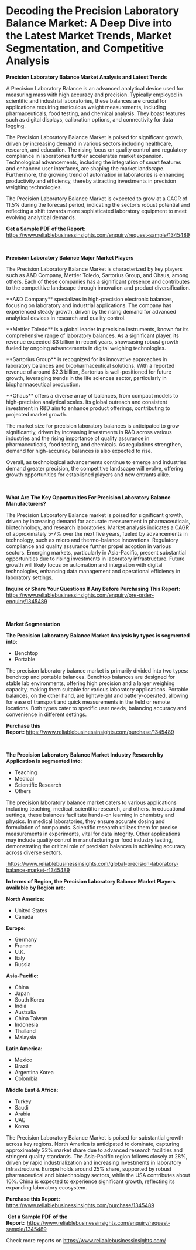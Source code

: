 <p><h1>Decoding the Precision Laboratory Balance Market: A Deep Dive into the Latest Market Trends, Market Segmentation, and Competitive Analysis</h1></p><p><strong>Precision Laboratory Balance Market Analysis and Latest Trends</strong></p>
<p><p>A Precision Laboratory Balance is an advanced analytical device used for measuring mass with high accuracy and precision. Typically employed in scientific and industrial laboratories, these balances are crucial for applications requiring meticulous weight measurements, including pharmaceuticals, food testing, and chemical analysis. They boast features such as digital displays, calibration options, and connectivity for data logging.</p><p>The Precision Laboratory Balance Market is poised for significant growth, driven by increasing demand in various sectors including healthcare, research, and education. The rising focus on quality control and regulatory compliance in laboratories further accelerates market expansion. Technological advancements, including the integration of smart features and enhanced user interfaces, are shaping the market landscape. Furthermore, the growing trend of automation in laboratories is enhancing productivity and efficiency, thereby attracting investments in precision weighing technologies. </p><p>The Precision Laboratory Balance Market is expected to grow at a CAGR of 11.5% during the forecast period, indicating the sector’s robust potential and reflecting a shift towards more sophisticated laboratory equipment to meet evolving analytical demands.</p></p>
<p><strong>Get a Sample PDF of the Report:&nbsp;</strong> <a href="https://www.reliablebusinessinsights.com/enquiry/request-sample/1345489?utm_campaign=3384&utm_medium=2&utm_source=Github&utm_content=ia&utm_term=09042025&utm_id=precision-laboratory-balance">https://www.reliablebusinessinsights.com/enquiry/request-sample/1345489</a></p>
<p>&nbsp;</p>
<p><strong>Precision Laboratory Balance Major Market Players</strong></p>
<p><p>The Precision Laboratory Balance Market is characterized by key players such as A&D Company, Mettler Toledo, Sartorius Group, and Ohaus, among others. Each of these companies has a significant presence and contributes to the competitive landscape through innovation and product diversification.</p><p>**A&D Company** specializes in high-precision electronic balances, focusing on laboratory and industrial applications. The company has experienced steady growth, driven by the rising demand for advanced analytical devices in research and quality control. </p><p>**Mettler Toledo** is a global leader in precision instruments, known for its comprehensive range of laboratory balances. As a significant player, its revenue exceeded $3 billion in recent years, showcasing robust growth fueled by ongoing advancements in digital weighing technologies.</p><p>**Sartorius Group** is recognized for its innovative approaches in laboratory balances and biopharmaceutical solutions. With a reported revenue of around $2.3 billion, Sartorius is well-positioned for future growth, leveraging trends in the life sciences sector, particularly in biopharmaceutical production.</p><p>**Ohaus** offers a diverse array of balances, from compact models to high-precision analytical scales. Its global outreach and consistent investment in R&D aim to enhance product offerings, contributing to projected market growth.</p><p>The market size for precision laboratory balances is anticipated to grow significantly, driven by increasing investments in R&D across various industries and the rising importance of quality assurance in pharmaceuticals, food testing, and chemicals. As regulations strengthen, demand for high-accuracy balances is also expected to rise.</p><p>Overall, as technological advancements continue to emerge and industries demand greater precision, the competitive landscape will evolve, offering growth opportunities for established players and new entrants alike.</p></p>
<p>&nbsp;</p>
<p><strong>What Are The Key Opportunities For Precision Laboratory Balance Manufacturers?</strong></p>
<p><p>The Precision Laboratory Balance market is poised for significant growth, driven by increasing demand for accurate measurement in pharmaceuticals, biotechnology, and research laboratories. Market analysis indicates a CAGR of approximately 5-7% over the next five years, fueled by advancements in technology, such as micro and thermo-balance innovations. Regulatory compliance and quality assurance further propel adoption in various sectors. Emerging markets, particularly in Asia-Pacific, present substantial opportunities due to rising investments in laboratory infrastructure. Future growth will likely focus on automation and integration with digital technologies, enhancing data management and operational efficiency in laboratory settings.</p></p>
<p><strong>Inquire or Share Your Questions If Any Before Purchasing This Report:</strong> <a href="https://www.reliablebusinessinsights.com/enquiry/pre-order-enquiry/1345489?utm_campaign=3384&utm_medium=2&utm_source=Github&utm_content=ia&utm_term=09042025&utm_id=precision-laboratory-balance">https://www.reliablebusinessinsights.com/enquiry/pre-order-enquiry/1345489</a></p>
<p>&nbsp;</p>
<p><strong>Market Segmentation</strong></p>
<p><strong>The Precision Laboratory Balance Market Analysis by types is segmented into:</strong></p>
<p><ul><li>Benchtop</li><li>Portable</li></ul></p>
<p><p>The precision laboratory balance market is primarily divided into two types: benchtop and portable balances. Benchtop balances are designed for stable lab environments, offering high precision and a larger weighing capacity, making them suitable for various laboratory applications. Portable balances, on the other hand, are lightweight and battery-operated, allowing for ease of transport and quick measurements in the field or remote locations. Both types cater to specific user needs, balancing accuracy and convenience in different settings.</p></p>
<p><strong>Purchase this Report:&nbsp;</strong><a href="https://www.reliablebusinessinsights.com/purchase/1345489?utm_campaign=3384&utm_medium=2&utm_source=Github&utm_content=ia&utm_term=09042025&utm_id=precision-laboratory-balance">https://www.reliablebusinessinsights.com/purchase/1345489</a></p>
<p>&nbsp;</p>
<p><strong>The Precision Laboratory Balance Market Industry Research by Application is segmented into:</strong></p>
<p><ul><li>Teaching</li><li>Medical</li><li>Scientific Research</li><li>Others</li></ul></p>
<p><p>The precision laboratory balance market caters to various applications including teaching, medical, scientific research, and others. In educational settings, these balances facilitate hands-on learning in chemistry and physics. In medical laboratories, they ensure accurate dosing and formulation of compounds. Scientific research utilizes them for precise measurements in experiments, vital for data integrity. Other applications may include quality control in manufacturing or food industry testing, demonstrating the critical role of precision balances in achieving accuracy across diverse sectors.</p></p>
<p><a href="https://www.reliablebusinessinsights.com/global-precision-laboratory-balance-market-r1345489?utm_campaign=3384&utm_medium=2&utm_source=Github&utm_content=ia&utm_term=09042025&utm_id=precision-laboratory-balance">&nbsp;https://www.reliablebusinessinsights.com/global-precision-laboratory-balance-market-r1345489</a></p>
<p><strong>In terms of Region, the Precision Laboratory Balance Market Players available by Region are:</strong></p>
<p>
    <p> <strong> North America: </strong>
        <ul>
            <li>United States</li>
            <li>Canada</li>
        </ul>
        </p> 
    <p> <strong> Europe: </strong>
        <ul>
            <li>Germany</li>
            <li>France</li>
            <li>U.K.</li>
            <li>Italy</li>
            <li>Russia</li>
        </ul>
        </p> 
    <p> <strong> Asia-Pacific: </strong>
        <ul>
            <li>China</li>
            <li>Japan</li>
            <li>South Korea</li>
            <li>India</li>
            <li>Australia</li>
            <li>China Taiwan</li>
            <li>Indonesia</li>
            <li>Thailand</li>
            <li>Malaysia</li>
        </ul>
        </p> 
    <p> <strong> Latin America: </strong>
        <ul>
            <li>Mexico</li>
            <li>Brazil</li>
            <li>Argentina Korea</li>
            <li>Colombia</li>
        </ul>
        </p> 
    <p> <strong> Middle East & Africa: </strong>
        <ul>
            <li>Turkey</li>
            <li>Saudi</li>
            <li>Arabia</li>
            <li>UAE</li>
            <li>Korea</li>
        </ul>
    </p>
    </p>
<p><p>The Precision Laboratory Balance Market is poised for substantial growth across key regions. North America is anticipated to dominate, capturing approximately 32% market share due to advanced research facilities and stringent quality standards. The Asia-Pacific region follows closely at 28%, driven by rapid industrialization and increasing investments in laboratory infrastructure. Europe holds around 25% share, supported by robust pharmaceutical and biotechnology sectors, while the USA contributes about 10%. China is expected to experience significant growth, reflecting its expanding laboratory ecosystem.</p></p>
<p><strong>Purchase this Report: </strong><a href="https://www.reliablebusinessinsights.com/purchase/1345489?utm_campaign=3384&utm_medium=2&utm_source=Github&utm_content=ia&utm_term=09042025&utm_id=precision-laboratory-balance">https://www.reliablebusinessinsights.com/purchase/1345489</a></p>
<p>&nbsp;<strong>Get a Sample PDF of the Report:&nbsp;&nbsp;</strong><a href="https://www.reliablebusinessinsights.com/enquiry/request-sample/1345489?utm_campaign=3384&utm_medium=2&utm_source=Github&utm_content=ia&utm_term=09042025&utm_id=precision-laboratory-balance">https://www.reliablebusinessinsights.com/enquiry/request-sample/1345489</a></p>
<p><strong></strong></p>
<p>Check more reports on <a href="https://www.reliablebusinessinsights.com/?utm_campaign=3384&utm_medium=2&utm_source=Github&utm_content=ia&utm_term=09042025&utm_id=precision-laboratory-balance">https://www.reliablebusinessinsights.com/</a></p>